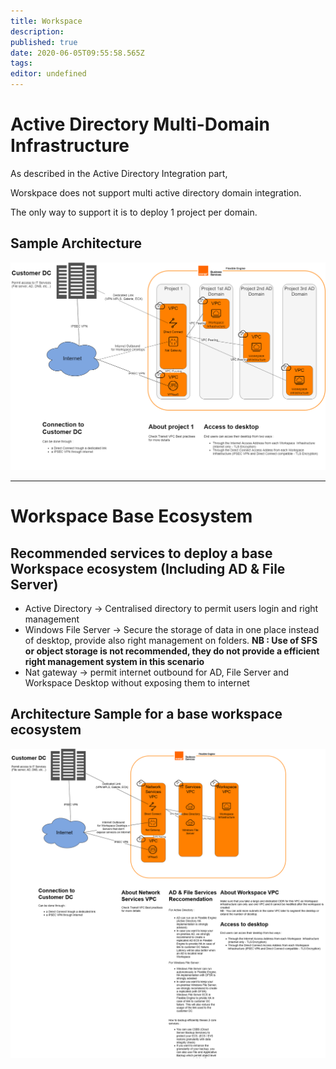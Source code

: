 ```yaml
---
title: Workspace
description: 
published: true
date: 2020-06-05T09:55:58.565Z
tags: 
editor: undefined
---
```


# Active Directory Multi-Domain Infrastructure

As described in the Active Directory Integration part,

 

Worskpace does not support multi active directory domain integration.

 

The only way to support it is to deploy 1 project per domain.

 

## Sample Architecture
![Multi-AD-architecture.png](https://github.com/FlexibleEngineCloud/wiki-doc/blob/master/uploads/Multi-AD-architecture.png?raw=true)

---


# Workspace Base Ecosystem


## Recommended services to deploy a base Workspace ecosystem (Including AD & File Server)

- Active Directory → Centralised directory to permit users login and right management
- Windows File Server → Secure the storage of data in one place instead of desktop, provide also right management on folders.
  **NB : Use of SFS or object storage is not recommended, they do not provide a efficient right management system in this scenario**
- Nat gateway → permit internet outbound for AD, File Server and Workspace Desktop without exposing them to internet

## Architecture Sample for a base workspace ecosystem
![img](https://github.com/FlexibleEngineCloud/wiki-doc/blob/master/uploads/workspace_base_ecosystem.png?raw=true)


